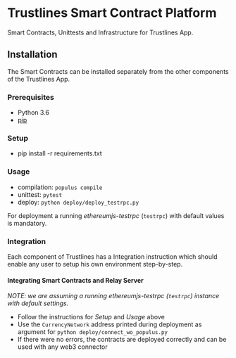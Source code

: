 # Trustlines Smart Contract Platform

Smart Contracts, Unittests and Infrastructure for Trustlines App.

## Installation

The Smart Contracts can be installed separately from the other components of the Trustlines App.

### Prerequisites

 * Python 3.6
 * [pip](https://pip.pypa.io/en/stable/)

### Setup

 * pip install -r requirements.txt

### Usage

 * compilation: `populus compile`
 * unittest:    `pytest`
 * deploy:      `python deploy/deploy_testrpc.py`

For deployment a running _ethereumjs-testrpc_ (`testrpc`) with default values is mandatory.

### Integration

Each component of Trustlines has a Integration instruction which should enable any user to setup his own environment step-by-step.

#### Integrating Smart Contracts and Relay Server

*NOTE: we are assuming a running ethereumjs-testrpc (`testrpc`) instance with default settings.*

 * Follow the instructions for _Setup_ and _Usage_ above
 * Use the `CurrencyNetwork` address printed during deployment as argument for `python deploy/connect_wo_populus.py`
 * If there were no errors, the contracts are deployed correctly and can be used with any web3 connector